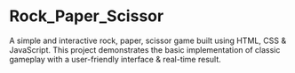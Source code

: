 # Rock_Paper_Scissor
A simple and interactive rock, paper, scissor game built using HTML, CSS &amp; JavaScript. This project demonstrates the basic implementation of classic gameplay with a user-friendly interface &amp; real-time result.
